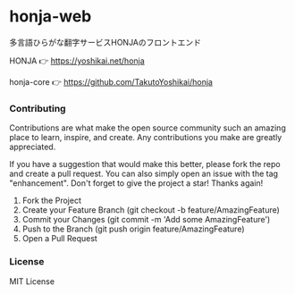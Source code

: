 # honja-web

多言語ひらがな翻字サービスHONJAのフロントエンド

HONJA 👉 https://yoshikai.net/honja

honja-core 👉 https://github.com/TakutoYoshikai/honja

### Contributing

Contributions are what make the open source community such an amazing place to learn, inspire, and create. Any contributions you make are greatly appreciated.

If you have a suggestion that would make this better, please fork the repo and create a pull request. You can also simply open an issue with the tag "enhancement". Don't forget to give the project a star! Thanks again!

1. Fork the Project
2. Create your Feature Branch (git checkout -b feature/AmazingFeature)
3. Commit your Changes (git commit -m 'Add some AmazingFeature')
4. Push to the Branch (git push origin feature/AmazingFeature)
5. Open a Pull Request

### License
MIT License
